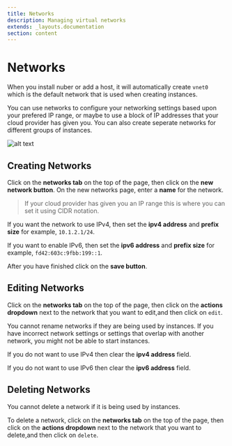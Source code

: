 ```yaml
---
title: Networks
description: Managing virtual networks
extends: _layouts.documentation
section: content
---
```


# Networks

When you install nuber or add a host, it will automatically create `vnet0` which is the default network that is used
when creating instances.

You can use networks to configure your networking settings based upon your prefered IP range, or maybe to use a block of IP addresses that your cloud provider has given you. You can also create seperate networks for different groups of instances.

![alt text](/assets/img/nuber/virtual-networks.png)

## Creating Networks

Click on the **networks tab** on the top of the page, then click on the **new network button**. On the new networks page, enter a **name** for the network.

> If your cloud provider has given you an IP range this is where you can set it using CIDR notation.

If you want the network to use IPv4, then set the **ipv4 address** and **prefix size** for example, `10.1.2.1/24`.

If you want to enable IPv6, then set the **ipv6 address** and **prefix size** for example, `fd42:603c:9fbb:199::1`.

After you have finished click on the **save button**.

## Editing Networks

Click on the **networks tab** on the top of the page, then click on the **actions dropdown** next to the network that you want to edit,and then click on `edit`.

You cannot rename networks if they are being used by instances. If you have incorrect network settings or settings that overlap with another network, you might not be able to start instances.

If you do not want to use IPv4 then clear the **ipv4 address** field.

If you do not want to use IPv6 then clear the **ipv6 address** field.

## Deleting Networks

You cannot delete a network if it is being used by instances.

To delete a network, click on the **networks tab** on the top of the page, then click on the **actions dropdown** next to the network that you want to delete,and then click on `delete`.
